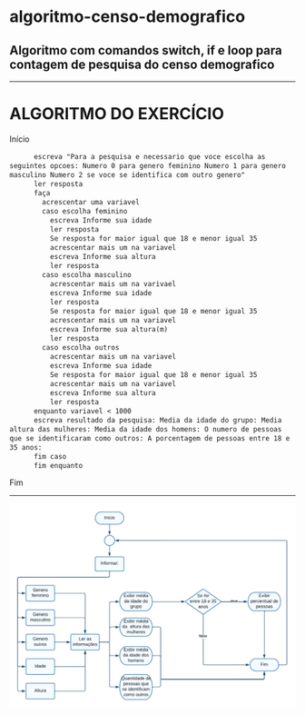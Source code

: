 # algoritmo-censo-demografico
## Algoritmo com comandos switch, if e loop para contagem de pesquisa do censo demografico
------------------------------------------------------
# ALGORITMO DO EXERCÍCIO

Início

          escreva "Para a pesquisa e necessario que voce escolha as seguintes opcoes: Numero 0 para genero feminino Numero 1 para genero masculino Numero 2 se voce se identifica com outro genero"
          ler resposta
          faça
            acrescentar uma variavel
            caso escolha feminino
              escreva Informe sua idade
              ler resposta
              Se resposta for maior igual que 18 e menor igual 35
              acrescentar mais um na variavel
              escreva Informe sua altura
              ler resposta
            caso escolha masculino
              acrescentar mais um na varivael
              escreva Informe sua idade
              ler resposta 
              Se resposta for maior igual que 18 e menor igual 35
              acrescentar mais um na variavel
              escreva Informe sua altura(m)
              ler resposta
            caso escolha outros
              acrescentar mais um na variavel
              escreva Informe sua idade
              Se resposta for maior igual que 18 e menor igual 35
              acrescentar mais um na variavel
              escreva Informe sua altura
              ler resposta
          enquanto variavel < 1000
          escreva resultado da pesquisa: Media da idade do grupo: Media altura das mulheres: Media da idade dos homens: O numero de pessoas que se identificaram como outros: A porcentagem de pessoas entre 18 e 35 anos:
          fim caso
          fim enquanto
Fim


--------------------------------------------------------

![fluxograma](https://github.com/nathalysgomes/exercicio-censo-demografico/blob/main/exercicio_censo1.png)
